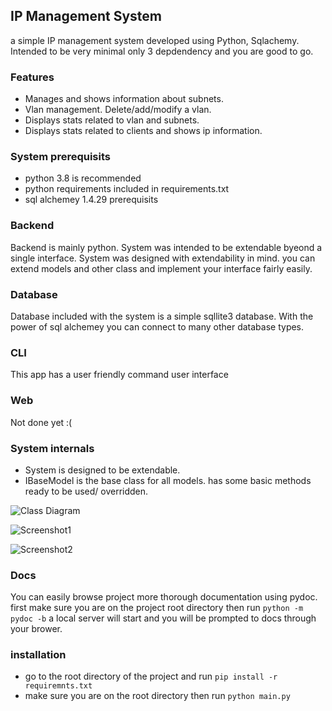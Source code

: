 
## IP Management System

a simple IP management system developed using Python, Sqlachemy. Intended to be very minimal only 3 depdendency and you are good to go.


### Features

- Manages and shows information about subnets.
- Vlan management. Delete/add/modify a vlan.
- Displays stats related to vlan and subnets.
- Displays stats related to clients and shows ip information.


### System prerequisits

- python 3.8 is recommended
- python requirements included in requirements.txt
- sql alchemey 1.4.29 prerequisits

### Backend

Backend is mainly python. System was intended to be extendable byeond a single interface. System was designed with extendability in mind. you can extend models and other class and implement your interface fairly easily. 

### Database

Database included with the system is a simple sqllite3 database. With the power of sql alchemey you can connect to many other database types.

### CLI

This app has a user friendly command user interface

### Web
Not done yet :(
### System internals
- System is designed to be extendable.
- IBaseModel is the base class for all models. has some basic methods ready to be used/ overridden.

![Class Diagram](https://i.postimg.cc/FKkQNH6m/class-diagram.png "Class Diagram")

![Screenshot1](https://i.postimg.cc/QtLZtrL7/main-screen.png "interface")

![Screenshot2](https://i.postimg.cc/Bb4WTcnQ/Screenshot.png "interface")

### Docs
 You can easily browse project more thorough documentation using pydoc.
 first make sure you are on the project root directory then run `python -m pydoc -b`
 a local server will start and you will be prompted to docs through your brower.

### installation
- go to the root directory of the project and run `pip install -r requiremnts.txt`
- make sure you are on the root directory then run `python main.py`


